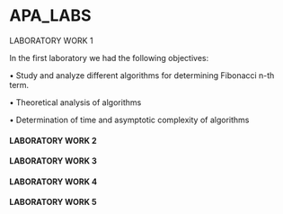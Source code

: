 # APA_LABS

LABORATORY WORK 1 

In the first laboratory we had the following objectives:

• Study and analyze different algorithms for determining Fibonacci n-th term.

• Theoretical analysis of algorithms

• Determination of time and asymptotic complexity of algorithms


#### LABORATORY WORK 2

#### LABORATORY WORK 3 

#### LABORATORY WORK 4 

#### LABORATORY WORK 5 

